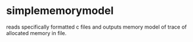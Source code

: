 # simplememorymodel
reads specifically formatted c files and outputs memory model of trace of allocated memory in file.
